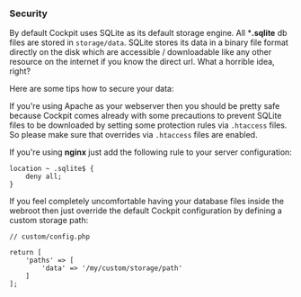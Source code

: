 ### Security

By default Cockpit uses SQLite as its default storage engine. All ***.sqlite** db files are stored in ```storage/data```. SQLite stores its data in a binary file format directly on the disk which are accessible / downloadable like any other resource on the internet if you know the direct url. What a horrible idea, right?

Here are some tips how to secure your data:

If you're using Apache as your webserver then you should be pretty safe because Cockpit comes already with some
precautions to prevent SQLite files to be downloaded by setting some protection rules via ```.htaccess``` files. So please make sure that overrides via ```.htaccess``` files are enabled.

If you're using **nginx** just add the following rule to your server configuration:

```
location ~ .sqlite$ {
    deny all;
}
```

If you feel completely uncomfortable having your database files inside the webroot then just override the default Cockpit configuration by defining a custom storage path:

```
// custom/config.php

return [
    'paths' => [
        'data' => '/my/custom/storage/path'
    ]
];
```
